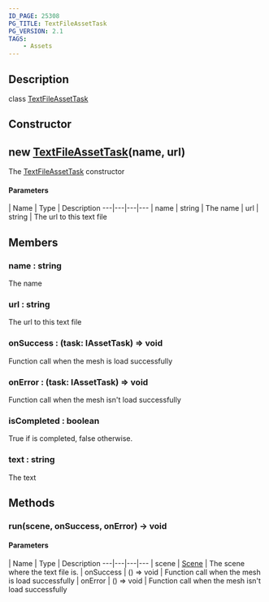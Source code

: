 ```yaml
---
ID_PAGE: 25308
PG_TITLE: TextFileAssetTask
PG_VERSION: 2.1
TAGS:
    - Assets
---
```

## Description

class [TextFileAssetTask](/classes/2.4/TextFileAssetTask)



## Constructor

## new [TextFileAssetTask](/classes/2.4/TextFileAssetTask)(name, url)

The [TextFileAssetTask](/classes/2.4/TextFileAssetTask) constructor

#### Parameters
 | Name | Type | Description
---|---|---|---
 | name | string |    The name
 | url | string |    The url to this text file
## Members

### name : string

The name

### url : string

The url to this text file

### onSuccess : (task: IAssetTask) =&gt; void

Function call when the mesh is load successfully

### onError : (task: IAssetTask) =&gt; void

Function call when the mesh isn't load successfully

### isCompleted : boolean

True if is completed, false otherwise.

### text : string

The text

## Methods

### run(scene, onSuccess, onError) &rarr; void



#### Parameters
 | Name | Type | Description
---|---|---|---
 | scene | [Scene](/classes/2.4/Scene) |    The scene where the text file is.
 | onSuccess | () =&gt; void |    Function call when the mesh is load successfully
 | onError | () =&gt; void |    Function call when the mesh isn't load successfully

